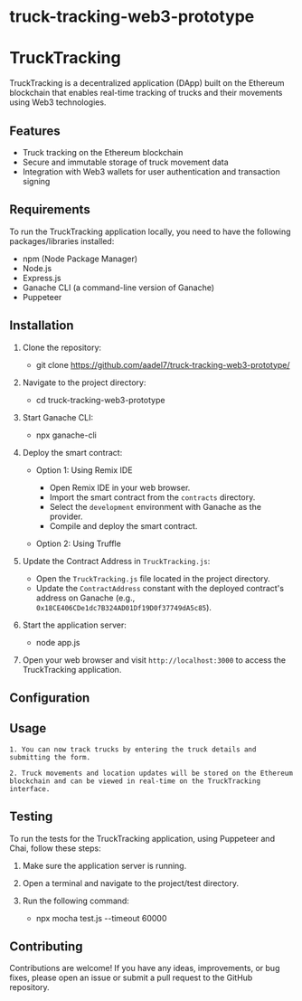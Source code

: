 # truck-tracking-web3-prototype

# TruckTracking

TruckTracking is a decentralized application (DApp) built on the Ethereum blockchain that enables real-time tracking of trucks and their movements using Web3 technologies.

## Features

- Truck tracking on the Ethereum blockchain
- Secure and immutable storage of truck movement data
- Integration with Web3 wallets for user authentication and transaction signing

## Requirements

To run the TruckTracking application locally, you need to have the following packages/libraries installed:

- npm (Node Package Manager)
- Node.js
- Express.js
- Ganache CLI (a command-line version of Ganache)
- Puppeteer


## Installation

1. Clone the repository:

	- git clone https://github.com/aadel7/truck-tracking-web3-prototype/

2. Navigate to the project directory:

	- cd truck-tracking-web3-prototype

4. Start Ganache CLI:

	- npx ganache-cli

5. Deploy the smart contract:

	- Option 1: Using Remix IDE
	  - Open Remix IDE in your web browser.
	  - Import the smart contract from the `contracts` directory.
	  - Select the `development` environment with Ganache as the provider.
	  - Compile and deploy the smart contract.

	- Option 2: Using Truffle

6. Update the Contract Address in `TruckTracking.js`:
	- Open the `TruckTracking.js` file located in the project directory.
	- Update the `ContractAddress` constant with the deployed contract's address on Ganache (e.g., `0x18CE406CDe1dc7B324AD01Df19D0f37749dA5c85`).

7. Start the application server:

	- node app.js

8. Open your web browser and visit `http://localhost:3000` to access the TruckTracking application.

## Configuration


## Usage

	1. You can now track trucks by entering the truck details and submitting the form.
	
	2. Truck movements and location updates will be stored on the Ethereum blockchain and can be viewed in real-time on the TruckTracking interface.

## Testing

To run the tests for the TruckTracking application, using Puppeteer and Chai, follow these steps:

1. Make sure the application server is running.

2. Open a terminal and navigate to the project/test directory.

3. Run the following command:

	- npx mocha test.js --timeout 60000

## Contributing

Contributions are welcome! If you have any ideas, improvements, or bug fixes, please open an issue or submit a pull request to the GitHub repository.

